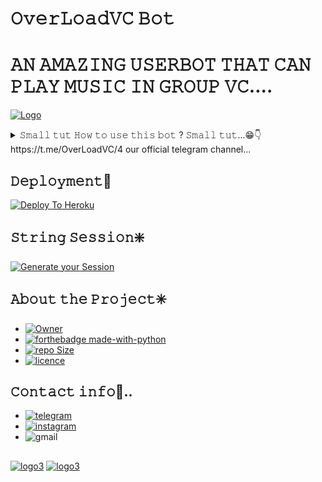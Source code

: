 # 𝙾𝚟𝚎𝚛𝙻𝚘𝚊𝚍𝚅𝙲 𝙱𝚘𝚝
# 𝙰𝙽 𝙰𝙼𝙰𝚉𝙸𝙽𝙶 𝚄𝚂𝙴𝚁𝙱𝙾𝚃 𝚃𝙷𝙰𝚃 𝙲𝙰𝙽 𝙿𝙻𝙰𝚈 𝙼𝚄𝚂𝙸𝙲 𝙸𝙽 𝙶𝚁𝙾𝚄𝙿 𝚅𝙲....
[![Logo](https://telegra.ph/file/3f2400fa5eeec4ba0a80d.jpg)](https://github.com/SUBHxTREM)


<details>

 <summary> 𝚂𝚖𝚊𝚕𝚕 𝚝𝚞𝚝</sumamry>
 𝙷𝚘𝚠 𝚝𝚘 𝚞𝚜𝚎 𝚝𝚑𝚒𝚜 𝚋𝚘𝚝 ? 𝚂𝚖𝚊𝚕𝚕 𝚝𝚞𝚝...😁👇
                              https://t.me/OverLoadVC/4
                              our official telegram channel...
   
</details>

## 𝙳𝚎𝚙𝚕𝚘𝚢𝚖𝚎𝚗𝚝🔰

[![Deploy To Heroku](https://www.herokucdn.com/deploy/button.svg)](https://heroku.com/deploy?template=https://github.com/SUBHxTREM/OverLoadVC)

## 𝚂𝚝𝚛𝚒𝚗𝚐 𝚂𝚎𝚜𝚜𝚒𝚘𝚗❇️
[![Generate your Session](https://img.shields.io/badge/Replit-Click%20here%20to%20generate%20your%20String--Session-blueviolet)](https://replit.com/@SpEcHiDe/GenerateStringSession)



## 𝙰𝚋𝚘𝚞𝚝 𝚝𝚑𝚎 𝙿𝚛𝚘𝚓𝚎𝚌𝚝✳️ 
- [![Owner](https://img.shields.io/badge/-OWNER%20--SUBHxTREM-red)](https://github.com/SUBHxTREM)
- [![forthebadge made-with-python](http://ForTheBadge.com/images/badges/made-with-python.svg)](https://www.python.org/) 
- [![repo Size](https://img.shields.io/github/repo-size/SUBHxTREM/OverLoadVC?style=plastic&color=red)](https://github.com/SUBHxTREM/OverLoadVC/) 
- [![licence](https://img.shields.io/badge/LICENSE-GNU%20v3.0-blue)](https://github.com/SUBHxTREM/OverLoadVC/blob/main/LICENSE)
  
## 𝙲𝚘𝚗𝚝𝚊𝚌𝚝 𝚒𝚗𝚏𝚘📨..
- [![telegram](https://img.shields.io/badge/Telegram-2CA5E0?style=plastic-badge&logo=telegram&logoColor=white)](https://t.me/SUBHxTREM)
- [![instagram](https://img.shields.io/badge/Instagram-E4405F?style=plastic-badge&logo=instagram&logoColor=white)](https://instagram.com/__subh_xd__?utm_medium=copy_link)
- ![gmail](https://img.shields.io/badge/Gmail-D14836?style=plastic-badge&logo=gmail&logoColor=white)




















##
[![logo3](https://telegra.ph/file/61b9ba35d2bd93184cdcf.jpg)](https://github.com/SUBHxTREM)
[![logo3](https://telegra.ph/file/b7c57698307f51d508adb.jpg)](https://github.com/SUBHxTREM)
